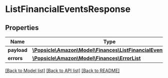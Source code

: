 # ListFinancialEventsResponse

## Properties
Name | Type | Description | Notes
------------ | ------------- | ------------- | -------------
**payload** | [**\Popsicle\Amazon\Model\Finances\ListFinancialEventsPayload**](ListFinancialEventsPayload.md) |  | [optional] 
**errors** | [**\Popsicle\Amazon\Model\Finances\ErrorList**](ErrorList.md) |  | [optional] 

[[Back to Model list]](../../README.md#documentation-for-models) [[Back to API list]](../../README.md#documentation-for-api-endpoints) [[Back to README]](../../README.md)

